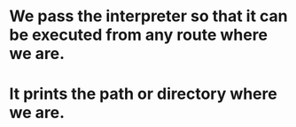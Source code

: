 # We pass the interpreter so that it can be executed from any route where we are.
# It prints the path or directory where we are.
